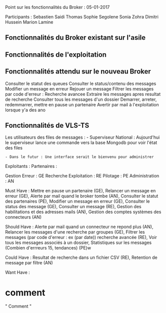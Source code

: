Point sur les fonctionnalités du Broker :
05-01-2017

Participants :
Sebastien
Saidi
Thomas
Sophie
Segolene
Sonia
Zohra
Dimitri
Hussein
Marion
Lamine

## Fonctionnalités du Broker existant sur l'asile

## Fonctionnalités de l'exploitation

## Fonctionnalités attendu sur le nouveau Broker
Consulter le statut des queues
Consulter le status/contenu des messages
Modifier un message en erreur
Rejouer un message
Filtrer les messages par code d'erreur : Recherche avancee
Extraire les messages apres resultat de recherche
Consulter tous les messages d'un dossier
Demarrer, arreter, redemmarrer, mettre en pause un partenaire
Avertir par mail à l'exploitation lorsque y'a des ano

## Fonctionnalités de VLS-TS

Les utilisateurs des files de messages :
    - Superviseur National : Aujourd'hui le superviseur lance une commande vers
    la base Mongodb pour voir l'état des files

    - Dans le futur : Une interface serait le bienvenu pour administrer

Exploitants :
Partenaires :

Gestion Erreur : GE
Recherche Exploitation : RE
Pilotage : PE
Administration : AN

Must Have    : Mettre en pause un partenaire (GE), Relancer un message en erreur (GE),
               Alerte par mail quand le broker tombe (AN), Consulter le statut des partenaires (PE),
               Modifier un message en erreur (GE), Consulter le status des message (GE),
               Consulter un message (RE), Gestion des habilitations et des adresses mails (AN),
               Gestion des comptes systèmes des connecteurs (AN)

Should Have  : Alerte par mail quand un connecteur ne repond plus (AN),
               Relancer les messages d'une recherche par groupes (GE),
               Filtrer les messages (par code d'erreur : ex (par date)) recherche avancée (RE),
               Voir tous les messages associés à un dossier, Statistiques sur les messages (Combien d'errreurs 15, tendances) (PE)w

Could Have   : Resultat de recherche dans un fichier CSV (RE), Retention de message par filtre (AN)

Want Have    :

# comment
" Comment "
